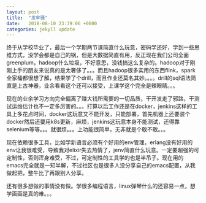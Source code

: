 ```yaml
---
layout: post
title:  "发牢骚"
date:   2018-08-10 23:39:06 +0000
categories: jekyll update
---
```


终于从学校毕业了，最后一个学期两节课简直什么玩意，密码学还好，学到一些思维方式，没学会都是自己的锅，但是大数据简直有用，反正现在我们公司全面greenplum，hadoop什么垃圾，不好意思，没钱搞这么复杂的。hadoop对于刚刚上手的朋友来说真的是太奢侈了。。。而且hadoop很多实用的东西flink，spark全家桶都很想了解，结果学了个drill，而且作业还莫名其妙。。。。drill的sql语法简直是上古神器，业余看看这个还可以接受，上课学这个完全是辣眼睛。。。

现在的业余学习方向完全偏离了赚大钱所需要的一切品质，干开发走了邪路，干测试运维估计也不一定多厉害的。。。打算以后工作还是在docker，jenkins这样的工具上多花点时间，docker这玩意又不能开发，只能部署，首先机器上还要装个docker然后还要用k8s更新，麻烦，jenkins这玩意本身不能测试，还得靠selenium等等。。。就很烦。。。上功能很简单，无非就是个敢不敢。。。

现在依赖很多工具，比如学新语言必须有个好用的env管理，erlang没有好用的env让我很难受，导致我对elixir失去热情了，jenv简直什么玩意。一定要超强的可定制性，否则浑身难受，不过，可定制性的工具学的也是半吊子。现在用的emacs完全就是一知半解，不过社区也是很多人没分享自己的emacs配置，从我做起把，整牛比了再跟别人分享。

还有很多想做的事情没有做。学很多编程语言，linux弹琴什么的还容易一点，想学画画是真的难。。。

